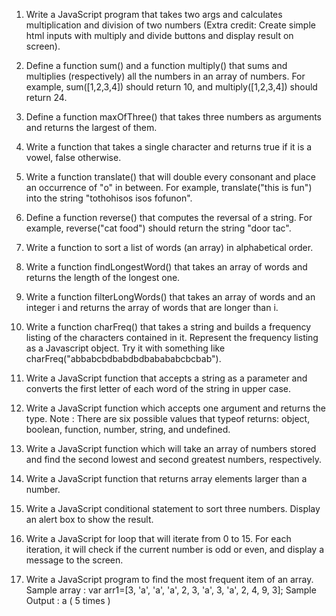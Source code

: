 1. Write a JavaScript program that takes two args and calculates multiplication and division of two numbers (Extra credit: Create simple html inputs with multiply and divide buttons and display result on screen).

2. Define a function sum() and a function multiply() that sums and multiplies (respectively) all the numbers in an array of numbers. For example, sum([1,2,3,4]) should return 10, and multiply([1,2,3,4]) should return 24.

3. Define a function maxOfThree() that takes three numbers as arguments and returns the largest of them.

4. Write a function that takes a single character and returns true if it is a vowel, false otherwise.

5. Write a function translate() that will double every consonant and place an occurrence of "o" in between. For example, translate("this is fun") into the string "tothohisos isos fofunon".

6. Define a function reverse() that computes the reversal of a string. For example, reverse("cat food") should return the string "door tac".

7. Write a function to sort a list of words (an array) in alphabetical order.

8. Write a function findLongestWord() that takes an array of words and returns the length of the longest one.

9. Write a function filterLongWords() that takes an array of words and an integer i and returns the array of words that are longer than i.

10. Write a function charFreq() that takes a string and builds a frequency listing of the characters contained in it. Represent the frequency listing as  a Javascript object. Try it with something like charFreq("abbabcbdbabdbdbabababcbcbab").

11. Write a JavaScript function that accepts a string as a parameter and converts the first letter of each word of the string in upper case. 

12. Write a JavaScript function which accepts one argument and returns the type.
  Note : There are six possible values that typeof returns: object, boolean, function, number, string, and undefined. 

13. Write a JavaScript function which will take an array of numbers stored and find the second lowest and second greatest numbers, respectively.

15. Write a JavaScript function that returns array elements larger than a number. 

16. Write a JavaScript conditional statement to sort three numbers. Display an alert box to show the result. 

17. Write a JavaScript for loop that will iterate from 0 to 15. For each iteration, it will check if the current number is odd or even, and display a message to the screen. 

18. Write a JavaScript program to find the most frequent item of an array. 
  Sample array : var arr1=[3, 'a', 'a', 'a', 2, 3, 'a', 3, 'a', 2, 4, 9, 3];
  Sample Output : a ( 5 times )
